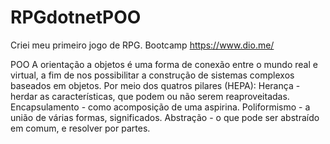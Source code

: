 # RPGdotnetPOO

Criei meu primeiro jogo de RPG.
Bootcamp https://www.dio.me/

POO
A orientação a objetos é uma forma de conexão entre o mundo real e virtual, a fim de nos possibilitar a construção de sistemas complexos baseados em objetos. Por meio dos quatros pilares (HEPA):
Herança - herdar as características, que podem ou não serem reaproveitadas.
Encapsulamento - como acomposição de uma aspirina.
Poliformismo - a união de várias formas, significados.
Abstração - o que pode ser abstraído em comum, e resolver por partes.
